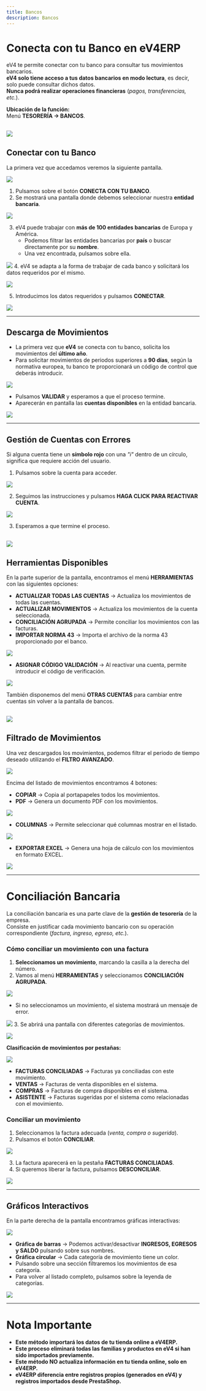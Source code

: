 ```yaml
---
title: Bancos
description: Bancos
---
```


# Conecta con tu Banco en eV4ERP  

eV4 te permite conectar con tu banco para consultar tus movimientos bancarios.  
**eV4 solo tiene acceso a tus datos bancarios en modo lectura**, es decir, solo puede consultar dichos datos.  
**Nunca podrá realizar operaciones financieras** (*pagos, transferencias, etc.*).  

**Ubicación de la función:**  
Menú **TESORERÍA → BANCOS**.  

![](../../../assets/importardatos/banco1.png)
---

## Conectar con tu Banco  

La primera vez que accedamos veremos la siguiente pantalla.  

![](../../../assets/importardatos/banco2.png)

1. Pulsamos sobre el botón **CONECTA CON TU BANCO**.  
2. Se mostrará una pantalla donde debemos seleccionar nuestra **entidad bancaria**.

![](../../../assets/importardatos/banco3.png)

3. eV4 puede trabajar con **más de 100 entidades bancarias** de Europa y América.  
   - Podemos filtrar las entidades bancarias por **país** o buscar directamente por su **nombre**.  
   - Una vez encontrada, pulsamos sobre ella.  

![](../../../assets/importardatos/banco4.png)
4. eV4 se adapta a la forma de trabajar de cada banco y solicitará los datos requeridos por el mismo.  

![](../../../assets/importardatos/banco5.png)


5. Introducimos los datos requeridos y pulsamos **CONECTAR**.  

![](../../../assets/importardatos/banco6.png)

---

## Descarga de Movimientos  

- La primera vez que **eV4** se conecta con tu banco, solicita los movimientos del **último año**.  
- Para solicitar movimientos de periodos superiores a **90 días**, según la normativa europea, tu banco te proporcionará un código de control que deberás introducir. 

![](../../../assets/importardatos/banco7.png)


- Pulsamos **VALIDAR** y esperamos a que el proceso termine.  
- Aparecerán en pantalla las **cuentas disponibles** en la entidad bancaria.  

![](../../../assets/importardatos/banco8.png)

---

## Gestión de Cuentas con Errores  

Si alguna cuenta tiene un **símbolo rojo** con una *"i"* dentro de un círculo, significa que requiere acción del usuario.  

1. Pulsamos sobre la cuenta para acceder. 

![](../../../assets/importardatos/banco9.png)

2. Seguimos las instrucciones y pulsamos **HAGA CLICK PARA REACTIVAR CUENTA**.  

![](../../../assets/importardatos/banco10.png)

3. Esperamos a que termine el proceso.  

![](../../../assets/importardatos/banco11.png)
---

## Herramientas Disponibles  

En la parte superior de la pantalla, encontramos el menú **HERRAMIENTAS** con las siguientes opciones:  

- **ACTUALIZAR TODAS LAS CUENTAS** → Actualiza los movimientos de todas las cuentas.  
- **ACTUALIZAR MOVIMIENTOS** → Actualiza los movimientos de la cuenta seleccionada.  
- **CONCILIACIÓN AGRUPADA** → Permite conciliar los movimientos con las facturas.  
- **IMPORTAR NORMA 43** → Importa el archivo de la norma 43 proporcionado por el banco.  

![](../../../assets/importardatos/banco12.png)

- **ASIGNAR CÓDIGO VALIDACIÓN** → Al reactivar una cuenta, permite introducir el código de verificación.  

![](../../../assets/importardatos/banco13.png)

También disponemos del menú **OTRAS CUENTAS** para cambiar entre cuentas sin volver a la pantalla de bancos.  

![](../../../assets/importardatos/banco14.png)
---

## Filtrado de Movimientos  

Una vez descargados los movimientos, podemos filtrar el periodo de tiempo deseado utilizando el **FILTRO AVANZADO**.  

![](../../../assets/importardatos/banco15.png)

Encima del listado de movimientos encontramos 4 botones:  

- **COPIAR** → Copia al portapapeles todos los movimientos.  
- **PDF** → Genera un documento PDF con los movimientos. 

![](../../../assets/importardatos/banco16.png)

- **COLUMNAS** → Permite seleccionar qué columnas mostrar en el listado.  

![](../../../assets/importardatos/banco17.png)
- **EXPORTAR EXCEL** → Genera una hoja de cálculo con los movimientos en formato EXCEL.  

![](../../../assets/importardatos/banco18.png)

---

# Conciliación Bancaria  

La conciliación bancaria es una parte clave de la **gestión de tesorería** de la empresa.  
Consiste en justificar cada movimiento bancario con su operación correspondiente (*factura, ingreso, egreso, etc.*).  

### **Cómo conciliar un movimiento con una factura**  

1. **Seleccionamos un movimiento**, marcando la casilla a la derecha del número.  
2. Vamos al menú **HERRAMIENTAS** y seleccionamos **CONCILIACIÓN AGRUPADA**.  

![](../../../assets/importardatos/banco19.png)

- Si no seleccionamos un movimiento, el sistema mostrará un mensaje de error.  

![](../../../assets/importardatos/banco20.png)
3. Se abrirá una pantalla con diferentes categorías de movimientos.  

![](../../../assets/importardatos/banco21.png)

**Clasificación de movimientos por pestañas:**  

![](../../../assets/importardatos/banco22.png)

- **FACTURAS CONCILIADAS** → Facturas ya conciliadas con este movimiento.  
- **VENTAS** → Facturas de venta disponibles en el sistema.  
- **COMPRAS** → Facturas de compra disponibles en el sistema.  
- **ASISTENTE** → Facturas sugeridas por el sistema como relacionadas con el movimiento.  

### **Conciliar un movimiento**  

1. Seleccionamos la factura adecuada (*venta, compra o sugerida*).  
2. Pulsamos el botón **CONCILIAR**.  

![](../../../assets/importardatos/banco23.png)

3. La factura aparecerá en la pestaña **FACTURAS CONCILIADAS**.  
4. Si queremos liberar la factura, pulsamos **DESCONCILIAR**.  

![](../../../assets/importardatos/banco24.png)

---

## Gráficos Interactivos  

En la parte derecha de la pantalla encontramos gráficas interactivas:  

![](../../../assets/importardatos/banco25.png)


- **Gráfica de barras** → Podemos activar/desactivar **INGRESOS, EGRESOS y SALDO** pulsando sobre sus nombres.  
- **Gráfica circular** → Cada categoría de movimiento tiene un color.  
- Pulsando sobre una sección filtraremos los movimientos de esa categoría.  
- Para volver al listado completo, pulsamos sobre la leyenda de categorías.  

![](../../../assets/importardatos/banco26.png)

---

# Nota Importante  

- **Este método importará los datos de tu tienda online a eV4ERP.**  
- **Este proceso eliminará todas las familias y productos en eV4 si han sido importados previamente.**  
- **Este método NO actualiza información en tu tienda online, solo en eV4ERP.**  
- **eV4ERP diferencia entre registros propios (generados en eV4) y registros importados desde PrestaShop.**  
